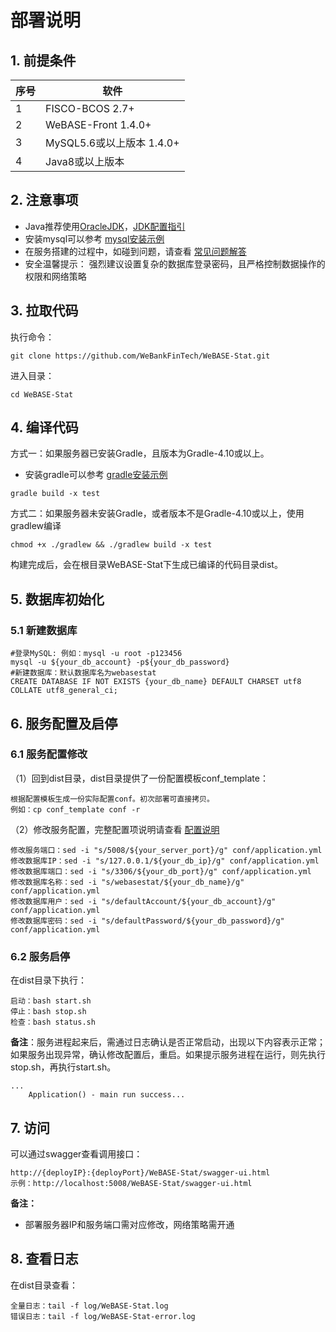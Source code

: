 # 部署说明

## 1. 前提条件

| 序号 | 软件                |
| ---- | ------------------- |
| 1    | FISCO-BCOS 2.7+|
| 2    | WeBASE-Front 1.4.0+|
| 3    | MySQL5.6或以上版本 1.4.0+|
| 4    | Java8或以上版本     |


## 2. 注意事项
*  Java推荐使用[OracleJDK](https://www.oracle.com/technetwork/java/javase/downloads/index.html)，[JDK配置指引](./appendix.html#jdk)
*  安装mysql可以参考 [mysql安装示例](./appendix.html#mysql)
*  在服务搭建的过程中，如碰到问题，请查看 [常见问题解答](./appendix.html#q&a)
*  安全温馨提示： 强烈建议设置复杂的数据库登录密码，且严格控制数据操作的权限和网络策略

## 3. 拉取代码
执行命令：
```shell
git clone https://github.com/WeBankFinTech/WeBASE-Stat.git
```
进入目录：

```shell
cd WeBASE-Stat
```

## 4. 编译代码

方式一：如果服务器已安装Gradle，且版本为Gradle-4.10或以上。
*  安装gradle可以参考 [gradle安装示例](./appendix.html#gradle)

```shell
gradle build -x test
```

方式二：如果服务器未安装Gradle，或者版本不是Gradle-4.10或以上，使用gradlew编译

```shell
chmod +x ./gradlew && ./gradlew build -x test
```

构建完成后，会在根目录WeBASE-Stat下生成已编译的代码目录dist。

## 5. 数据库初始化
### 5.1 新建数据库
```
#登录MySQL: 例如：mysql -u root -p123456
mysql -u ${your_db_account} -p${your_db_password}  
#新建数据库：默认数据库名为webasestat
CREATE DATABASE IF NOT EXISTS {your_db_name} DEFAULT CHARSET utf8 COLLATE utf8_general_ci;
```

## 6. 服务配置及启停

### 6.1 服务配置修改
（1）回到dist目录，dist目录提供了一份配置模板conf_template：

```
根据配置模板生成一份实际配置conf。初次部署可直接拷贝。
例如：cp conf_template conf -r
```

（2）修改服务配置，完整配置项说明请查看 [配置说明](./appendix.html#application-yml)
```shell
修改服务端口：sed -i "s/5008/${your_server_port}/g" conf/application.yml
修改数据库IP：sed -i "s/127.0.0.1/${your_db_ip}/g" conf/application.yml
修改数据库端口：sed -i "s/3306/${your_db_port}/g" conf/application.yml
修改数据库名称：sed -i "s/webasestat/${your_db_name}/g" conf/application.yml
修改数据库用户：sed -i "s/defaultAccount/${your_db_account}/g" conf/application.yml
修改数据库密码：sed -i "s/defaultPassword/${your_db_password}/g" conf/application.yml
```

### 6.2 服务启停
在dist目录下执行：
```shell
启动：bash start.sh
停止：bash stop.sh
检查：bash status.sh
```
**备注**：服务进程起来后，需通过日志确认是否正常启动，出现以下内容表示正常；如果服务出现异常，确认修改配置后，重启。如果提示服务进程在运行，则先执行stop.sh，再执行start.sh。

```
...
	Application() - main run success...
```

## 7. 访问

可以通过swagger查看调用接口：

```
http://{deployIP}:{deployPort}/WeBASE-Stat/swagger-ui.html
示例：http://localhost:5008/WeBASE-Stat/swagger-ui.html
```

**备注：** 

- 部署服务器IP和服务端口需对应修改，网络策略需开通

## 8. 查看日志

在dist目录查看：
```shell
全量日志：tail -f log/WeBASE-Stat.log
错误日志：tail -f log/WeBASE-Stat-error.log
```
